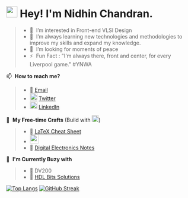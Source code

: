 <h1><img src="https://emojis.slackmojis.com/emojis/images/1531849430/4246/blob-sunglasses.gif?1531849430" width="30"/> Hey! I'm Nidhin Chandran.</h1>


> - 👀 &nbsp;I’m interested in Front-end VLSI Design 
> - 🌱 &nbsp;I’m always learning new technologies and methodologies to improve my skills and expand my knowledge.
> - 💞️ &nbsp;I’m looking for moments of peace
> - ⚡ &nbsp;Fun Fact : "I'm always there, front and center, for every Liverpool game." #YNWA


📫 &nbsp;**How to reach me?**
> - 📧 [Email](mailto:nidhinchandran470@gmail.com)
> - <img src="https://raw.githubusercontent.com/rahuldkjain/github-profile-readme-generator/master/src/images/icons/Social/twitter.svg" alt="twitter" width="20"/> [Twitter](https://twitter.com/nidhin_47)
> - <img src="https://raw.githubusercontent.com/rahuldkjain/github-profile-readme-generator/master/src/images/icons/Social/linked-in-alt.svg" alt="linkedin" width="20"/> [LinkedIn](https://www.linkedin.com/in/nidhinchandran47)
  
🔗 &nbsp;**My Free-time Crafts** (Build with <img src="https://upload.wikimedia.org/wikipedia/commons/e/e9/Notion-logo.svg" width="18" />)

> - 📝 <a href="https://nidhin47.notion.site/LaTex-Cheat-Sheet-52ecdedffca8447dae988bf5d9b090ad?pvs=4"> LaTeX Cheat Sheet</a>
> - <img src="https://1000logos.net/wp-content/uploads/2020/08/Microsoft-Excel-Logo.png" width="24"/>
> - 🔦 <a href="https://nidhin47.notion.site/Digital-Electronics-1-98cfec1dc0c04c41b678e02fbd094370?pvs=4"> Digital Electronics Notes</a>

🔗 &nbsp;**I'm Currently Buzy with**
> - 🤖 DV200
> - 👾 [HDL Bits Solutions](https://github.com/Nidhinchandran47/HDLbits-Solutions)

 [![Top Langs](https://github-readme-stats.vercel.app/api/top-langs/?username=Nidhinchandran47&layout=compact&card_width=500&langs_count=8&theme=ayu-light)](https://github.com/Nidhinchandran47/github-readme-stats) [![GitHub Streak](https://streak-stats.demolab.com/?user=Nidhinchandran47&theme=ayu-light)](https://git.io/streak-stats)


<!---
Nidhinchandran47/Nidhinchandran47 is a ✨ special ✨ repository because its `README.md` (this file) appears  on your GitHub profile.
You can click the Preview link to take a look at your changes.
--->
